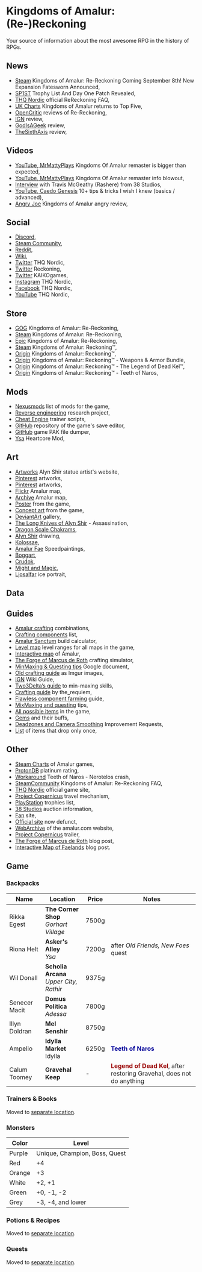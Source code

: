 # Kingdoms of Amalur: (Re-)Reckoning

Your source of information about the most awesome RPG in the history of RPGs.

## News

- [Steam](https://store.steampowered.com/newshub/app/1041720/view/2503387602390284347) Kingdoms of Amalur: Re-Reckoning Coming September 8th! New Expansion Fatesworn Announced,
- [SP1ST](https://sp1st.com/news/kingdoms-of-amalur-re-reckoning-trophy-list-and-day-one-patch-revealed) Trophy List And Day One Patch Revealed,
- [THQ Nordic](https://thqnordic.com/article/faq-kingdoms-amalur-re-reckoning) official ReReckoning FAQ,
- [UK Charts](https://www.gamesindustry.biz/articles/2020-09-14-avengers-holds-no-1-as-kingdoms-of-amalur-returns-to-top-five-uk-charts) Kingdoms of Amalur returns to Top Five,
- [OpenCritic](https://opencritic.com/game/9594/kingdoms-of-amalur-re-reckoning) reviews of Re-Reckoning,
- [IGN](https://www.ign.com/articles/kingdoms-of-amalur-re-reckoning-review) review,
- [GodIsAGeek](https://www.godisageek.com/reviews/kingdoms-of-amalur-re-reckoning-review/) review,
- [TheSixthAxis](https://www.thesixthaxis.com/2020/09/07/kingdoms-of-amalur-re-reckoning-review/) review,

## Videos

- [YouTube, MrMattyPlays](https://www.youtube.com/watch?v=rkGoEjp5pdc) Kingdoms Of Amalur remaster is bigger than expected,
- [YouTube, MrMattyPlays](https://www.youtube.com/watch?v=BKs3Kh2vE8Q) Kingdoms Of Amalur remaster info blowout,
- [Interview](https://www.twitch.tv/videos/677362619) with Travis McGeathy (Rashere) from 38 Studios,
- [YouTube, Caedo Genesis](https://www.youtube.com/watch?v=8I0oohzuecs) 10+ tips & tricks I wish I knew (basics / advanced),
- [Angry Joe](https://www.youtube.com/watch?v=6C43RMBx9wQ) Kingdoms of Amalur angry review,

## Social

- [Discord](https://discord.gg/amalur),
- [Steam Community](https://steamcommunity.com/app/1041720),
- [Reddit](https://www.reddit.com/r/kingdomsofamalur/),
- [Wiki](https://amalur.fandom.com/wiki/Amalur_Wiki),
- [Twitter](https://twitter.com/THQNordic) THQ Nordic,
- [Twitter](https://twitter.com/ReckoningGame) Reckoning,
- [Twitter](https://twitter.com/KAIKOgames) KAIKOgames,
- [Instagram](https://www.instagram.com/thqnordic/) THQ Nordic,
- [Facebook](https://www.facebook.com/THQNordic) THQ Nordic,
- [YouTube](https://www.youtube.com/user/NordicgamesAT) THQ Nordic,

## Store

- [GOG](https://www.gog.com/game/kingdoms_of_amalur_rereckoning) Kingdoms of Amalur: Re-Reckoning,
- [Steam](https://store.steampowered.com/app/1041720/Kingdoms_of_Amalur_ReReckoning/) Kingdoms of Amalur: Re-Reckoning,
- [Epic](https://www.epicgames.com/store/en-US/product/kingdoms-of-amalur-re-reckoning/home) Kingdoms of Amalur: Re-Reckoning,
- [Steam](https://store.steampowered.com/app/102500/Kingdoms_of_Amalur_Reckoning/) Kingdoms of Amalur: Reckoning™,
- [Origin](https://www.origin.com/gbr/en-us/store/kingdoms-of-amalur-reckoning/kingdoms-of-amalur-reckoning) Kingdoms of Amalur: Reckoning™,
- [Origin](https://www.origin.com/gbr/en-us/store/kingdoms-of-amalur-reckoning/kingdoms-of-amalur-reckoning/addon/kingdoms-of-amalur-reckoning--weapons--armor-bundle-downloadable-content) Kingdoms of Amalur: Reckoning™ - Weapons & Armor Bundle,
- [Origin](https://www.origin.com/gbr/en-us/store/kingdoms-of-amalur-reckoning/kingdoms-of-amalur-reckoning/addon/kingdoms-of-amalur-reckoning--the-legend-of-dead-kel) Kingdoms of Amalur: Reckoning™ - The Legend of Dead Kel™,
- [Origin](https://www.origin.com/gbr/en-us/store/kingdoms-of-amalur-reckoning/kingdoms-of-amalur-reckoning/addon/kingdoms-of-amalur-reckoning--teeth-of-naros) Kingdoms of Amalur: Reckoning™ - Teeth of Naros,

## Mods

- [Nexusmods](https://www.nexusmods.com/kingdomsofamalurreckoning) list of mods for the game,
- [Reverse engineering](https://kender2.github.io/amalur/) research project,
- [Cheat Engine](https://fearlessrevolution.com/viewtopic.php?f=4&t=13675) trainer scripts,
- [GitHub](https://github.com/mburbea/koar-item-editor) repository of the game's save editor,
- [GitHub](https://github.com/atom0s/depak) game PAK file dumper,
- [Ysa](https://steamcommunity.com/app/102500/discussions/0/350540780273862290/) Heartcore Mod,

## Art

- [Artworks](https://www.artstation.com/artwork/WKaRlQ) Alyn Shir statue artist's website,
- [Pinterest](https://pl.pinterest.com/skichev/kingdoms-of-amalur/) artworks,
- [Pinterest](https://pl.pinterest.com/robinnorman8807/reckoning-kingdoms-of-amalur/) artworks,
- [Flickr](https://www.flickr.com/photos/ultimaaiera/12492313395/) Amalur map,
- [Archive](https://web.archive.org/web/20120627010211im_/http://www.amalur.com/sites/all/themes/amalur/images/amalur-map-op.jpg) Amalur map,
- [Poster](https://posterspy.com/posters/kingdoms-of-amalur-reckoning/) from the game,
- [Concept art](https://www.creativeuncut.com/gallery-20/koar-creature-concept.html) from the game,
- [DeviantArt](https://www.deviantart.com/gorrem/art/KoA-Reckoning-Alyn-Shir-279175359) gallery,
- [The Long Knives of Alyn Shir](https://www.deviantart.com/gorrem/art/The-Long-Knives-of-Alyn-Shir-Assassination-334158697) - Assassination,
- [Dragon Scale Chakrams](https://www.deviantart.com/alphaprimesaviour/art/Dragon-Scale-Chakrams-734367297),
- [Alyn Shir](https://www.deviantart.com/synczoid/art/LineArt-Alyn-299763042) drawing,
- [Kolossae](https://www.deviantart.com/gorrem/art/Amalur-Kollossae-336498013),
- [Amalur Fae](https://www.deviantart.com/isriana/art/Amalur-Fae-Speedpaintings-301419085) Speedpaintings,
- [Boggart](https://www.deviantart.com/thednightshade/art/Boggart-384061558),
- [Crudok](https://www.deviantart.com/notesz/art/Crudok-620781035),
- [Might and Magic](https://i.redd.it/klkh7fnqclm51.jpg),
- [Ljosalfar](https://i.pinimg.com/originals/f0/6a/09/f06a0978edea946c19ba03e0c287512a.jpg) ice portrait,

## Data
## Guides

- [Amalur crafting](https://docs.google.com/spreadsheets/d/1oWqhnP-ZN04PcrqMM7_1FCspI_lCBi2NRT4zCPcproo/edit) combinations,
- [Crafting components](https://docs.google.com/spreadsheets/d/1uFDGe-YYmy7tZbshacMM8_Q0P6dyR8vEbMfN-PJm5vo/edit) list,
- [Amalur Sanctum](http://amalursanctum.free.fr/index.php/misc/online-tools/abcalc/) build calculator,
- [Level map](https://i.imgur.com/VDxOH.jpg) level ranges for all maps in the game,
- [Interactive map](http://vitaln.com/ehalos/amalur/map.html) of Amalur,
- [The Forge of Marcus de Roth](http://vitaln.com/ehalos/amalur/) crafting simulator,
- [MinMaxing & Questing tips](https://docs.google.com/document/d/1KdwIGEuZ5bOBJCQQxRUXQelN05-9IeEQ4aGxsRBNozQ/edit) Google document,
- [Old crafting guide](https://imgur.com/gallery/496KFV4) as Imgur images,
- [IGN](https://www.ign.com/wikis/kingdoms-of-amalur-reckoning) Wiki Guide,
- [Two3Delta’s guide](https://docs.google.com/document/d/1Y09HtllUs3rf8Xa69ig-gi-U-NlzmKwUvalr2PMu1w8/edit) to min-maxing skills,
- [Crafting guide](https://gamefaqs.gamespot.com/xbox360/991144-kingdoms-of-amalur-reckoning/faqs/63832) by the_requiem,
- [Flawless component farming](https://gamefaqs.gamespot.com/boards/991143-kingdoms-of-amalur-reckoning/62513579) guide,
- [MixMaxing and questing](https://docs.google.com/document/d/1nChMBkkCz1vADCPjMmYvUSF0SzLBZm9jALWG_Q5YG1k/edit) tips,
- [All possible items](https://docs.google.com/spreadsheets/d/11rhFQo9EsLESFthEY-GiwOLirVuCtn0wZcRksX3Zbjk/edit) in the game,
- [Gems](https://docs.google.com/spreadsheets/d/1FJIuutgkaipBlTRYkulXJOa8acSaYrE_2EHlJ1UiYAc/edit) and their buffs,
- [Deadzones and Camera Smoothing](https://www.reddit.com/r/kingdomsofamalur/comments/isy5rh/kingdoms_of_amalur_deadzones_and_camera_smoothing/) Improvement Requests,
- [List](https://gist.github.com/mburbea/fbbc5e4f99d0158091795bb0a7d461fc) of items that drop only once,

## Other

- [Steam Charts](https://steamcharts.com/search/?q=amalur) of Amalur games,
- [ProtonDB](https://www.protondb.com/app/1041720) platinum rating,
- [Workaround](https://www.trueachievements.com/forum/viewthread.aspx?tid=1225921) Teeth of Naros - Nerotelos crash,
- [SteamCommunity](https://steamcommunity.com/app/1041720/discussions/0/2574320091931300237/) Kingdoms of Amalur: Re-Reckoning FAQ,
- [THQ Nordic](https://amalur.thqnordic.com/) official game site,
- [Project Copernicus](http://www.digitalexperiments.com/blog/28-fasttravel) travel mechanism,
- [PlayStation](https://psnprofiles.com/trophies/11361-kingdoms-of-amalur-re-reckoning) trophies list,
- [38 Studios](https://www.hgpauction.com/auctions/29297/38-studios/) auction information,
- [Fan](http://www.reckoningthegame.com/) site,
- [Official site](http://amalur.com/) now defunct,
- [WebArchive](https://web.archive.org/web/20120527110908/http://www.amalur.com/history/deep-gloam) of the amalur.com website,
- [Project Copernicus](https://kotaku.com/the-trailer-you-werent-supposed-to-see-for-a-game-youll-5924410) trailer,
- [The Forge of Marcus de Roth](https://itnkd4iam.wordpress.com/2012/04/14/kingdoms-of-amalur-reckoning-interactive-blacksmith-forge/) blog post,
- [Interactive Map of Faelands](https://itnkd4iam.wordpress.com/2012/05/17/kingdoms-of-amalur-interactive-map-of-the-faelands/) blog post.

## Game

### Backpacks

| Name | Location | Price | Notes
| --- | --- | --- | --- |
| Rikka Egest | **The Corner Shop**<br />_Gorhart Village_ | 7500g | |
| Riona Helt | **Asker's Alley**<br />_Ysa_ | 7200g | after _Old Friends, New Foes_ quest |
| Wil Donall | **Scholia Arcana**<br />_Upper City, Rathir_ | 9375g | |
| Senecer Macit | **Domus Politica**<br />_Adessa_ | 7800g | |
| Illyn Doldran | **Mel Senshir** | 8750g | |
| Ampelio | **Idylla Market**<br />Idylla | 6250g | <b style="color: #009;">Teeth of Naros</b> |
| Calum Toomey | **Gravehal Keep** | - | <b style="color: #900;">Legend of Dead Kel</b>, after restoring Gravehal, does not do anything |

### Trainers & Books

Moved to [separate location](SKILLS.md).

### Monsters

| Color  | Level |
| ---    | ---   |
| Purple | Unique, Champion, Boss, Quest |
| Red    | +4 |
| Orange | +3 |
| White  | +2, +1 |
| Green  | +0, -1, -2 |
| Grey   | -3, -4, and lower |

### Potions & Recipes

Moved to [separate location](POTIONS.md).

### Quests

Moved to [separate location](QUESTS.md).
